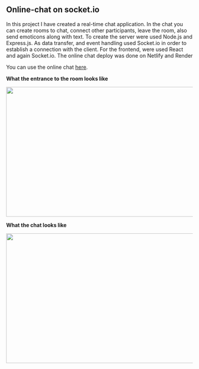 ## Online-chat on socket.io

In this project I have created a real-time chat application. In the chat you can create rooms to chat, connect other participants, leave the room, also send emoticons along with text. To create the server were used Node.js and Express.js. As data transfer, and event handling used Socket.io in order to establish a connection with the client. For the frontend, were used React and again Socket.io. The online chat deploy was done on Netlify and Render

You can use the online chat [here](https://socket-chat-client.netlify.app/).

**What the entrance to the room looks like**

<img src="https://github.com/user-attachments/assets/d7971ce0-63f6-4f9e-8b3d-8c8afa2ba187" width="600" height="350">

**What the chat looks like**

<img src="https://github.com/user-attachments/assets/4ea7346e-bac9-4898-b5d0-fe6d219f2568" width="600" height="350">